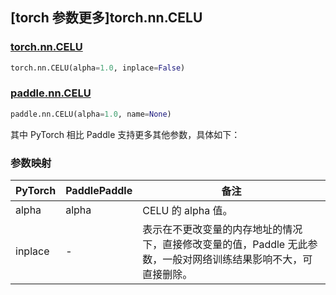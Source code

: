 ## [torch 参数更多]torch.nn.CELU

### [torch.nn.CELU](https://pytorch.org/docs/1.13/generated/torch.nn.CELU.html#torch.nn.CELU)

```python
torch.nn.CELU(alpha=1.0, inplace=False)
```

### [paddle.nn.CELU](https://www.paddlepaddle.org.cn/documentation/docs/zh/api/paddle/nn/CELU_cn.html)

```python
paddle.nn.CELU(alpha=1.0, name=None)
```

其中 PyTorch 相比 Paddle 支持更多其他参数，具体如下：

### 参数映射

| PyTorch | PaddlePaddle | 备注                                                                                                            |
| ------- | ------------ | --------------------------------------------------------------------------------------------------------------- |
| alpha   | alpha        | CELU 的 alpha 值。                                                                                              |
| inplace | -            | 表示在不更改变量的内存地址的情况下，直接修改变量的值，Paddle 无此参数，一般对网络训练结果影响不大，可直接删除。 |

